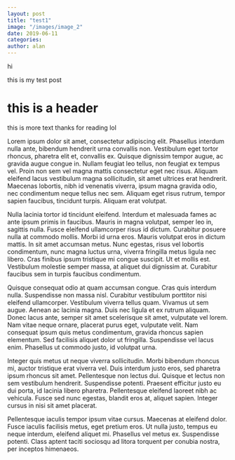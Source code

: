 ```yaml
---
layout: post
title: "test1"
image: "/images/image_2"
date: 2019-06-11
categories:
author: alan 
---
```

hi

this is my test post

# this is a header

this is more text
thanks for reading lol

Lorem ipsum dolor sit amet, consectetur adipiscing elit. Phasellus interdum nulla ante, bibendum hendrerit urna convallis non. Vestibulum eget tortor rhoncus, pharetra elit et, convallis ex. Quisque dignissim tempor augue, ac gravida augue congue in. Nullam feugiat leo tellus, non feugiat ex tempus vel. Proin non sem vel magna mattis consectetur eget nec risus. Aliquam eleifend lacus vestibulum magna sollicitudin, sit amet ultrices erat hendrerit. Maecenas lobortis, nibh id venenatis viverra, ipsum magna gravida odio, nec condimentum neque tellus nec sem. Aliquam eget risus rutrum, tempor sapien faucibus, tincidunt turpis. Aliquam erat volutpat.

Nulla lacinia tortor id tincidunt eleifend. Interdum et malesuada fames ac ante ipsum primis in faucibus. Mauris in magna volutpat, semper leo in, sagittis nulla. Fusce eleifend ullamcorper risus id dictum. Curabitur posuere nulla at commodo mollis. Morbi id urna eros. Mauris volutpat eros in dictum mattis. In sit amet accumsan metus. Nunc egestas, risus vel lobortis condimentum, nunc magna luctus urna, viverra fringilla metus ligula nec libero. Cras finibus ipsum tristique mi congue suscipit. Ut et mollis est. Vestibulum molestie semper massa, at aliquet dui dignissim at. Curabitur faucibus sem in turpis faucibus condimentum.

Quisque consequat odio at quam accumsan congue. Cras quis interdum nulla. Suspendisse non massa nisl. Curabitur vestibulum porttitor nisi eleifend ullamcorper. Vestibulum viverra tellus quam. Vivamus ut sem augue. Aenean ac lacinia magna. Duis nec ligula et ex rutrum aliquam. Donec lacus ante, semper sit amet scelerisque sit amet, vulputate vel lorem. Nam vitae neque ornare, placerat purus eget, vulputate velit. Nam consequat ipsum quis metus condimentum, gravida rhoncus sapien elementum. Sed facilisis aliquet dolor ut fringilla. Suspendisse vel lacus enim. Phasellus ut commodo justo, id volutpat urna.

Integer quis metus ut neque viverra sollicitudin. Morbi bibendum rhoncus mi, auctor tristique erat viverra vel. Duis interdum justo eros, sed pharetra ipsum rhoncus sit amet. Pellentesque non lectus dui. Quisque et lectus non sem vestibulum hendrerit. Suspendisse potenti. Praesent efficitur justo eu dui porta, id lacinia libero pharetra. Pellentesque eleifend laoreet nibh ac vehicula. Fusce sed nunc egestas, blandit eros at, aliquet sapien. Integer cursus in nisi sit amet placerat.

Pellentesque iaculis tempor ipsum vitae cursus. Maecenas at eleifend dolor. Fusce iaculis facilisis metus, eget pretium eros. Ut nulla justo, tempus eu neque interdum, eleifend aliquet mi. Phasellus vel metus ex. Suspendisse potenti. Class aptent taciti sociosqu ad litora torquent per conubia nostra, per inceptos himenaeos.